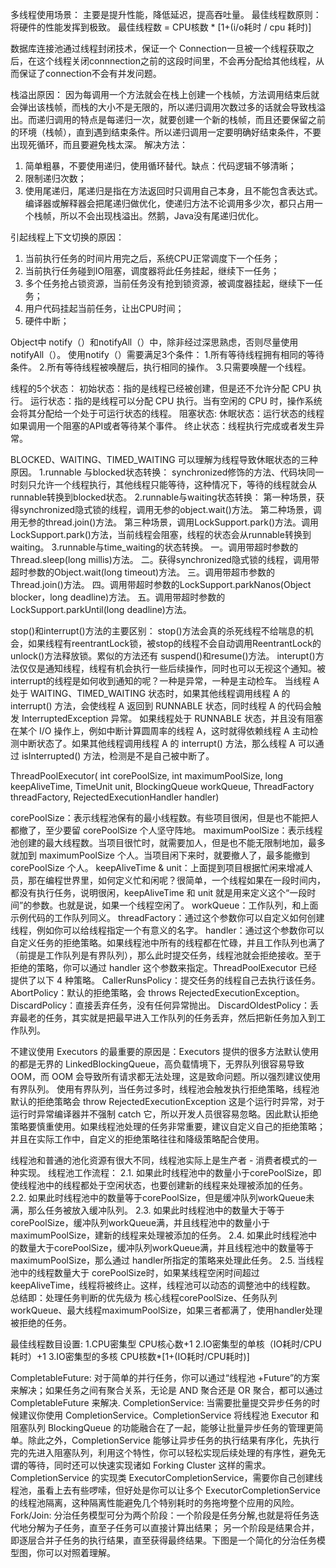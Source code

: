 
多线程使用场景：
主要是提升性能，降低延迟，提高吞吐量。
最佳线程数原则：将硬件的性能发挥到极致。
最佳线程数 = CPU核数 * [1+(i/o耗时 / cpu 耗时)]

数据库连接池通过线程封闭技术，保证一个 Connection一旦被一个线程获取之后，在这个线程关闭connnection之前的这段时间里，不会再分配给其他线程，从而保证了connection不会有并发问题。

栈溢出原因：
因为每调用一个方法就会在栈上创建一个栈帧，方法调用结束后就会弹出该栈帧，而栈的大小不是无限的，所以递归调用次数过多的话就会导致栈溢出。而递归调用的特点是每递归一次，就要创建一个新的栈帧，而且还要保留之前的环境（栈帧），直到遇到结束条件。所以递归调用一定要明确好结束条件，不要出现死循环，而且要避免栈太深。
解决方法：
1. 简单粗暴，不要使用递归，使用循环替代。缺点：代码逻辑不够清晰；
2. 限制递归次数；
3. 使用尾递归，尾递归是指在方法返回时只调用自己本身，且不能包含表达式。编译器或解释器会把尾递归做优化，使递归方法不论调用多少次，都只占用一个栈帧，所以不会出现栈溢出。然鹅，Java没有尾递归优化。

引起线程上下文切换的原因：
1. 当前执行任务的时间片用完之后，系统CPU正常调度下一个任务；
2. 当前执行任务碰到IO阻塞，调度器将此任务挂起，继续下一任务； 
3. 多个任务抢占锁资源，当前任务没有抢到锁资源，被调度器挂起，继续下一任务；
4. 用户代码挂起当前任务，让出CPU时间； 
5. 硬件中断； 
   

Object中 notify（）和notifyAll（）中，除非经过深思熟虑，否则尽量使用notifyAll（）。
使用notify（）需要满足3个条件：
  1.所有等待线程拥有相同的等待条件。
  2.所有等待线程被唤醒后，执行相同的操作。
  3.只需要唤醒一个线程。

线程的5个状态： 
初始状态：指的是线程已经被创建，但是还不允许分配 CPU 执行。
运行状态：指的是线程可以分配 CPU 执行。当有空闲的 CPU 时，操作系统会将其分配给一个处于可运行状态的线程。
阻塞状态:
休眠状态：运行状态的线程如果调用一个阻塞的API或者等待某个事件。
终止状态：线程执行完成或者发生异常。

BLOCKED、WAITING、TIMED_WAITING 可以理解为线程导致休眠状态的三种原因。
1.runnable 与blocked状态转换：
synchronized修饰的方法、代码块同一时刻只允许一个线程执行，其他线程只能等待，这种情况下，等待的线程就会从runnable转换到blocked状态。
2.runnable与waiting状态转换：
第一种场景，获得synchronized隐式锁的线程，调用无参的object.wait()方法。
第二种场景，调用无参的thread.join()方法。
第三种场景，调用LockSupport.park()方法。调用LockSupport.park()方法，当前线程会阻塞，线程的状态会从runnable转换到waiting。
3.runnable与time_waiting的状态转换。
一。调用带超时参数的 Thread.sleep(long millis)方法。
二。获得synchronized隐式锁的线程，调用带超时参数的Object.wait(long timeout)方法。
三。调用带超市参数的Thread.join()方法。
四。调用带超时参数的LockSupport.parkNanos(Object blocker，long deadline)方法。
五。调用带超时参数的LockSupport.parkUntil(long deadline)方法。

stop()和interrupt()方法的主要区别：
stop()方法会真的杀死线程不给喘息的机会，如果线程有reentrantLock锁，被stop的线程不会自动调用ReentrantLock的unlock()方法释放锁。累似的方法还有 suspend()和resume()方法。
interupt()方法仅仅是通知线程，线程有机会执行一些后续操作，同时也可以无视这个通知。被interrupt的线程是如何收到通知的呢？一种是异常，一种是主动检车。
 当线程 A 处于 WAITING、TIMED_WAITING 状态时，如果其他线程调用线程 A 的 interrupt() 方法，会使线程 A 返回到 RUNNABLE 状态，同时线程 A 的代码会触发 InterruptedException 异常。
 如果线程处于 RUNNABLE 状态，并且没有阻塞在某个 I/O 操作上，例如中断计算圆周率的线程 A，这时就得依赖线程 A 主动检测中断状态了。如果其他线程调用线程 A 的 interrupt() 方法，那么线程 A 可以通过 isInterrupted() 方法，检测是不是自己被中断了。

ThreadPoolExecutor(
  int corePoolSize,
  int maximumPoolSize,
  long keepAliveTime,
  TimeUnit unit,
  BlockingQueue<Runnable> workQueue,
  ThreadFactory threadFactory,
  RejectedExecutionHandler handler) 

corePoolSize：表示线程池保有的最小线程数。有些项目很闲，但是也不能把人都撤了，至少要留 corePoolSize 个人坚守阵地。
maximumPoolSize：表示线程池创建的最大线程数。当项目很忙时，就需要加人，但是也不能无限制地加，最多就加到 maximumPoolSize 个人。当项目闲下来时，就要撤人了，最多能撤到 corePoolSize 个人。
keepAliveTime & unit：上面提到项目根据忙闲来增减人员，那在编程世界里，如何定义忙和闲呢？很简单，一个线程如果在一段时间内，都没有执行任务，说明很闲，keepAliveTime 和 unit 就是用来定义这个“一段时间”的参数。也就是说，如果一个线程空闲了。
workQueue：工作队列，和上面示例代码的工作队列同义。
threadFactory：通过这个参数你可以自定义如何创建线程，例如你可以给线程指定一个有意义的名字。
handler：通过这个参数你可以自定义任务的拒绝策略。如果线程池中所有的线程都在忙碌，并且工作队列也满了（前提是工作队列是有界队列），那么此时提交任务，线程池就会拒绝接收。至于拒绝的策略，你可以通过 handler 这个参数来指定。ThreadPoolExecutor 已经提供了以下 4 种策略。
CallerRunsPolicy：提交任务的线程自己去执行该任务。
AbortPolicy：默认的拒绝策略，会 throws RejectedExecutionException。
DiscardPolicy：直接丢弃任务，没有任何异常抛出。
DiscardOldestPolicy：丢弃最老的任务，其实就是把最早进入工作队列的任务丢弃，然后把新任务加入到工作队列。

不建议使用 Executors 的最重要的原因是：Executors 提供的很多方法默认使用的都是无界的 LinkedBlockingQueue，高负载情境下，无界队列很容易导致 OOM，而 OOM 会导致所有请求都无法处理，这是致命问题。所以强烈建议使用有界队列。
使用有界队列，当任务过多时，线程池会触发执行拒绝策略，线程池默认的拒绝策略会 throw RejectedExecutionException 这是个运行时异常，对于运行时异常编译器并不强制 catch 它，所以开发人员很容易忽略。因此默认拒绝策略要慎重使用。如果线程池处理的任务非常重要，建议自定义自己的拒绝策略；并且在实际工作中，自定义的拒绝策略往往和降级策略配合使用。

线程池和普通的池化资源有很大不同，线程池实际上是生产者 - 消费者模式的一种实现。
线程池工作流程：
  2.1. 如果此时线程池中的数量小于corePoolSize，即使线程池中的线程都处于空闲状态，也要创建新的线程来处理被添加的任务。
  2.2. 如果此时线程池中的数量等于corePoolSize，但是缓冲队列workQueue未满，那么任务被放入缓冲队列。
  2.3. 如果此时线程池中的数量大于等于corePoolSize，缓冲队列workQueue满，并且线程池中的数量小于maximumPoolSize，建新的线程来处理被添加的任务。
  2.4. 如果此时线程池中的数量大于corePoolSize，缓冲队列workQueue满，并且线程池中的数量等于maximumPoolSize，那么通过 handler所指定的策略来处理此任务。
  2.5. 当线程池中的线程数量大于 corePoolSize时，如果某线程空闲时间超过keepAliveTime，线程将被终止。这样，线程池可以动态的调整池中的线程数。
  总结即：处理任务判断的优先级为 核心线程corePoolSize、任务队列workQueue、最大线程maximumPoolSize，如果三者都满了，使用handler处理被拒绝的任务。

 最佳线程数目设置:
  1.CPU密集型 CPU核心数+1
  2.IO密集型的单核（IO耗时/CPU耗时）+1
  3.IO密集型的多核 CPU核数*[1+(IO耗时/CPU耗时)]

CompletableFuture: 
  对于简单的并行任务，你可以通过“线程池 +Future”的方案来解决；如果任务之间有聚合关系，无论是 AND 聚合还是 OR 聚合，都可以通过 CompletableFuture 来解决.
CompletionService:
  当需要批量提交异步任务的时候建议你使用 CompletionService。CompletionService 将线程池 Executor 和阻塞队列 BlockingQueue 的功能融合在了一起，能够让批量异步任务的管理更简单。除此之外，CompletionService 能够让异步任务的执行结果有序化，先执行完的先进入阻塞队列，利用这个特性，你可以轻松实现后续处理的有序性，避免无谓的等待，同时还可以快速实现诸如 Forking Cluster 这样的需求。
  CompletionService 的实现类 ExecutorCompletionService，需要你自己创建线程池，虽看上去有些啰嗦，但好处是你可以让多个 ExecutorCompletionService 的线程池隔离，这种隔离性能避免几个特别耗时的务拖垮整个应用的风险。
Fork/Join:
  分治任务模型可分为两个阶段：一个阶段是任务分解,也就是将任务迭代地分解为子任务，直至子任务可以直接计算出结果；
  另一个阶段是结果合并，即逐层合并子任务的执行结果，直至获得最终结果。下图是一个简化的分治任务模型图，你可以对照着理解。